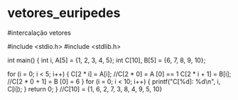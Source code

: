 # vetores_euripedes

#intercalação vetores

#include <stdio.h>
#include <stdlib.h>

int main()
{
   int i, A[5] = {1, 2, 3, 4, 5};
   int C[10], B[5] = {6, 7, 8, 9, 10};

   for (i = 0; i < 5; i++)
   {
       C[2 * i] = A[i]; //C[2 * 0] = A [0] == 1
       C[2 * i + 1] = B[i]; //C[2 * 0 + 1] = B [0] = 6
   }
   for (i = 0; i < 10; i++)
   {
       printf("C[%d]: %d\n", i, C[i]);
   }
    return 0;
}
//C[10] = {1, 6, 2, 7, 3, 8, 4, 9, 5, 10}

